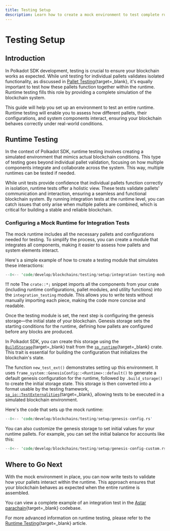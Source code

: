 ```yaml
---
title: Testing Setup
description: Learn how to create a mock environment to test complete runtime functionalities in the Polkadot SDK, ensuring integration between pallets and system components.
---
```


# Testing Setup

## Introduction

In Polkadot SDK development, testing is crucial to ensure your blockchain works as expected. While unit testing for individual pallets validates isolated functionality, as discussed in [Pallet Testing](/develop/blockchains/custom-blockchains/pallet-testing/){target=\_blank}, it's equally important to test how these pallets function together within the runtime. Runtime testing fills this role by providing a complete simulation of the blockchain system.

This guide will help you set up an environment to test an entire runtime. Runtime testing will enable you to assess how different pallets, their configurations, and system components interact, ensuring your blockchain behaves correctly under real-world conditions.

## Runtime Testing

In the context of Polkadot SDK, runtime testing involves creating a simulated environment that mimics actual blockchain conditions. This type of testing goes beyond individual pallet validation, focusing on how multiple components integrate and collaborate across the system. This way, multiple runtimes can be tested if needed.

While unit tests provide confidence that individual pallets function correctly in isolation, runtime tests offer a holistic view. These tests validate pallets' communication and interaction, ensuring a seamless and functional blockchain system. By running integration tests at the runtime level, you can catch issues that only arise when multiple pallets are combined, which is critical for building a stable and reliable blockchain.

### Configuring a Mock Runtime for Integration Tests

The mock runtime includes all the necessary pallets and configurations needed for testing. To simplify the process, you can create a module that integrates all components, making it easier to assess how pallets and system elements interact.

Here's a simple example of how to create a testing module that simulates these interactions:

```rust
--8<-- 'code/develop/blockchains/testing/setup/integration-testing-module.rs'
```

!!! note
    The `crate::*;` snippet imports all the components from your crate (including runtime configurations, pallet modules, and utility functions) into the `integration_testing` module. This allows you to write tests without manually importing each piece, making the code more concise and readable.

Once the testing module is set, the next step is configuring the genesis storage—the initial state of your blockchain. Genesis storage sets the starting conditions for the runtime, defining how pallets are configured before any blocks are produced.

In Polkadot SDK, you can create this storage using the [`BuildStorage`](https://paritytech.github.io/polkadot-sdk/master/sp_runtime/trait.BuildStorage.html){target=\_blank} trait from the [`sp_runtime`](https://paritytech.github.io/polkadot-sdk/master/sp_runtime){target=\_blank} crate. This trait is essential for building the configuration that initializes the blockchain's state.

The function `new_test_ext()` demonstrates setting up this environment. It uses `frame_system::GenesisConfig::<Runtime>::default()` to generate a default genesis configuration for the runtime, followed by `.build_storage()` to create the initial storage state. This storage is then converted into a format usable by the testing framework, [`sp_io::TestExternalities`](https://paritytech.github.io/polkadot-sdk/master/sp_io/type.TestExternalities.html){target=\_blank}, allowing tests to be executed in a simulated blockchain environment.

Here's the code that sets up the mock runtime:

```rust
--8<-- 'code/develop/blockchains/testing/setup/genesis-config.rs'
```

You can also customize the genesis storage to set initial values for your runtime pallets. For example, you can set the initial balance for accounts like this:

```rust
--8<-- 'code/develop/blockchains/testing/setup/genesis-config-custom.rs'
```

## Where to Go Next

With the mock environment in place, you can now write tests to validate how your pallets interact within the runtime. This approach ensures that your blockchain behaves as expected when the entire runtime is assembled.

You can view a complete example of an integration test in the [Astar parachain](https://github.com/AstarNetwork/Astar/tree/master/tests/integration){target=\_blank} codebase.

For more advanced information on runtime testing, please refer to the [Runtime Testing](/develop/blockchains/testing/runtime/){target=\_blank} article.